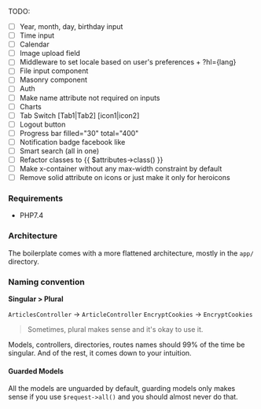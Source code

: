 TODO:

* [ ] Year, month, day, birthday input
* [ ] Time input
* [ ] Calendar
* [ ] Image upload field
* [ ] Middleware to set locale based on user's preferences + ?hl={lang}
* [ ] File input component
* [ ] Masonry component
* [ ] Auth
* [ ] Make name attribute not required on inputs
* [ ] Charts
* [ ] Tab Switch [Tab1|Tab2] [icon1|icon2]
* [ ] Logout button
* [ ] Progress bar filled="30" total="400"
* [ ] Notification badge facebook like
* [ ] Smart search (all in one)
* [ ] Refactor classes to {{ $attributes->class() }}
* [ ] Make x-container without any max-width constraint by default
* [ ] Remove solid attribute on icons or just make it only for heroicons
### Requirements

* PHP7.4

### Architecture

The boilerplate comes with a more flattened architecture, mostly in the `app/` directory.

### Naming convention

**Singular > Plural**

`ArticlesController` -> `ArticleController`
`EncryptCookies` -> `EncryptCookies`
> Sometimes, plural makes sense and it's okay to use it.

Models, controllers, directories, routes names should 99% of the time be singular.
And of the rest, it comes down to your intuition.

#### Guarded Models

All the models are unguarded by default, guarding models only makes sense if you use `$request->all()` and you should almost never do that.

